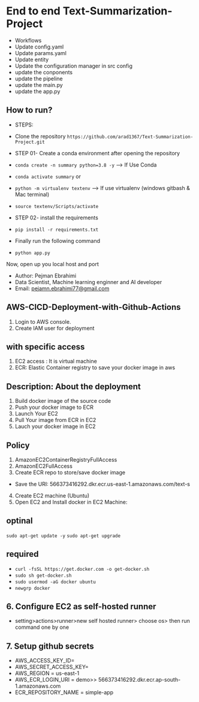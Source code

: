 # End to end Text-Summarization-Project
* Workflows
* Update config.yaml
* Update params.yaml
* Update entity
* Update the configuration manager in src config
* update the conponents
* update the pipeline
* update the main.py
* update the app.py

## How to run?
- STEPS:
* Clone the repository
`https://github.com/arad1367/Text-Summarization-Project.git`

- STEP 01- Create a conda environment after opening the repository
- `conda create -n summary python=3.8 -y`  --> If Use Conda
- `conda activate summary`
or
- `python -m virtualenv textenv`  --> If use virtualenv (windows gitbash & Mac terminal)
- `source textenv/Scripts/activate`

- STEP 02- install the requirements
- `pip install -r requirements.txt`

- Finally run the following command
- `python app.py`


Now,
open up you local host and port

- Author: Pejman Ebrahimi
- Data Scientist, Machine learning enginner and AI developer
- Email: pejamn.ebrahimi77@gmail.com

## AWS-CICD-Deployment-with-Github-Actions
1. Login to AWS console.
2. Create IAM user for deployment

## with specific access
1. EC2 access : It is virtual machine
2. ECR: Elastic Container registry to save your docker image in aws

## Description: About the deployment
1. Build docker image of the source code
2. Push your docker image to ECR
3. Launch Your EC2 
4. Pull Your image from ECR in EC2
5. Lauch your docker image in EC2

## Policy
1. AmazonEC2ContainerRegistryFullAccess
2. AmazonEC2FullAccess
3. Create ECR repo to store/save docker image
- Save the URI: 566373416292.dkr.ecr.us-east-1.amazonaws.com/text-s
4. Create EC2 machine (Ubuntu)
5. Open EC2 and Install docker in EC2 Machine:

## optinal
`sudo apt-get update -y`
`sudo apt-get upgrade`

## required
- `curl -fsSL https://get.docker.com -o get-docker.sh`
- `sudo sh get-docker.sh`
- `sudo usermod -aG docker ubuntu`
- `newgrp docker`

## 6. Configure EC2 as self-hosted runner
* setting>actions>runner>new self hosted runner> choose os> then run command one by one

## 7. Setup github secrets

- AWS_ACCESS_KEY_ID=
- AWS_SECRET_ACCESS_KEY=
- AWS_REGION = us-east-1
- AWS_ECR_LOGIN_URI = demo>>  566373416292.dkr.ecr.ap-south-1.amazonaws.com
- ECR_REPOSITORY_NAME = simple-app